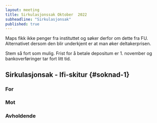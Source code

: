 ```yaml
---
layout: meeting
title: Sirkulasjonssak Oktober  2022
subheadline: "Sirkulasjonsak"
published: true
---
```


Maps fikk ikke penger fra instituttet og søker derfor om dette fra FU. Alternativet dersom den blir underkjent er at man øker deltakerprisen.

Stem så fort som mulig. Frist for å betale depositum er 1. november og bankoverføringer tar fort litt tid.

## Sirkulasjonsak - Ifi-skitur {#soknad-1}

### For

### Mot

### Avholdende

